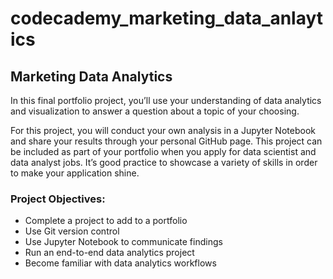 # codecademy_marketing_data_anlaytics

## Marketing Data Analytics

In this final portfolio project, you’ll use your understanding of data analytics and visualization to answer a question about a topic of your choosing.

For this project, you will conduct your own analysis in a Jupyter Notebook and share your results through your personal GitHub page. This project can be included as part of your portfolio when you apply for data scientist and data analyst jobs. It’s good practice to showcase a variety of skills in order to make your application shine.

### Project Objectives:
* Complete a project to add to a portfolio
* Use Git version control
* Use Jupyter Notebook to communicate findings
* Run an end-to-end data analytics project
* Become familiar with data analytics workflows
